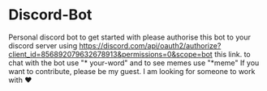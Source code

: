 # Discord-Bot
Personal discord bot
to get started with please authorise this bot to your discord server using https://discord.com/api/oauth2/authorize?client_id=856892079632678913&permissions=0&scope=bot this link.
to chat with the bot use "* your-word" and to see memes use "*meme"
If you want to contribute, please be my guest. I am looking for someone to work with ❤
